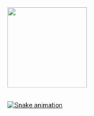 <div>
   <a href="https://github.com/oAndin">
   <img height="180em" src="https://github-readme-stats.vercel.app/api?username=oAndin&show_icons=true&theme=merko&include_all_commits=true&count_private=true"/>
   
</div>
 <br>
<div>
 
  ![Snake animation](https://github.com/oAndin/oAndin/blob/output/github-contribution-grid-snake.svg)

   </div>
